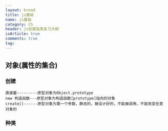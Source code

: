```yaml
---
layout: bread
title: js基础
name: js基础 
category: CS
header: js权威指南复习大纲
isArticle: true
comments: true
tag: 
---
```


## 对象(属性的集合)  
### 创建
    直接量---------原型对象为Object.prototype
    new 构造函数---原型对象为构造函数[prototype]指向的对象
    create()------原型对象为第一个参数，静态的，被设计好的，不能被调用，不能改变任意对象的

### 种类
##